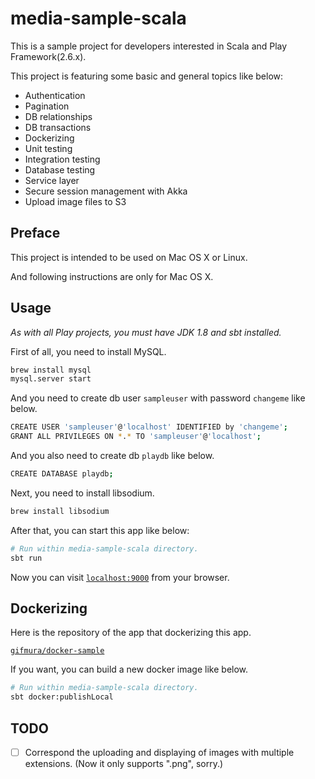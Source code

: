 # media-sample-scala

This is a sample project for developers interested in Scala and Play Framework(2.6.x).

This project is featuring some basic and general topics like below:

* Authentication
* Pagination
* DB relationships
* DB transactions
* Dockerizing
* Unit testing
* Integration testing
* Database testing
* Service layer
* Secure session management with Akka
* Upload image files to S3

## Preface

This project is intended to be used on Mac OS X or Linux.

And following instructions are only for Mac OS X.

## Usage

*As with all Play projects, you must have JDK 1.8 and sbt installed.*

First of all, you need to install MySQL.

```bash
brew install mysql
mysql.server start
```

And you need to create db user `sampleuser` with password `changeme` like below.

```bash
CREATE USER 'sampleuser'@'localhost' IDENTIFIED by 'changeme';
GRANT ALL PRIVILEGES ON *.* TO 'sampleuser'@'localhost';
```

And you also need to create db `playdb` like below.

```bash
CREATE DATABASE playdb;
```

Next, you need to install libsodium.

```bash
brew install libsodium
```

After that, you can start this app like below:

```bash
# Run within media-sample-scala directory.
sbt run
```

Now you can visit [`localhost:9000`](http://localhost:9000) from your browser.

## Dockerizing

Here is the repository of the app that dockerizing this app.

[`gifmura/docker-sample`](https://github.com/gifmura/docker-sample)

If you want, you can build a new docker image like below.

```bash
# Run within media-sample-scala directory.
sbt docker:publishLocal
```

## TODO

- [ ] Correspond the uploading and displaying of images with multiple extensions. (Now it only supports ".png", sorry.)

